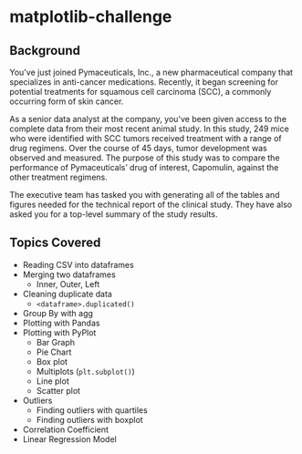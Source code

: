 # matplotlib-challenge
## Background 
You've just joined Pymaceuticals, Inc., a new pharmaceutical company that specializes in anti-cancer medications. Recently, it began screening for potential treatments for squamous cell carcinoma (SCC), a commonly occurring form of skin cancer.

As a senior data analyst at the company, you've been given access to the complete data from their most recent animal study. In this study, 249 mice who were identified with SCC tumors received treatment with a range of drug regimens. Over the course of 45 days, tumor development was observed and measured. The purpose of this study was to compare the performance of Pymaceuticals’ drug of interest, Capomulin, against the other treatment regimens.

The executive team has tasked you with generating all of the tables and figures needed for the technical report of the clinical study. They have also asked you for a top-level summary of the study results.

## Topics Covered
- Reading CSV into dataframes
- Merging two dataframes
    - Inner, Outer, Left
- Cleaning duplicate data
    - `<dataframe>.duplicated()`
- Group By with agg
- Plotting with Pandas
- Plotting with PyPlot
    - Bar Graph
    - Pie Chart
    - Box plot
    - Multiplots (`plt.subplot()`)
    - Line plot
    - Scatter plot
- Outliers
    - Finding outliers with quartiles
    - Finding outliers with boxplot
- Correlation Coefficient
- Linear Regression Model